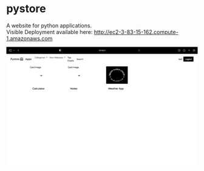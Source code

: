 # pystore
A website for python applications.
</br>
Visible Deployment available here: http://ec2-3-83-15-162.compute-1.amazonaws.com

![image 1](https://github.com/VSofficial/pystore/blob/master/screenshots/S1.svg "Image 1")

